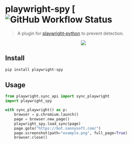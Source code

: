 # playwright-spy [![GitHub Workflow Status](https://img.shields.io/badge/playwright-python-8A2BE2)

> A plugin for [playwright-python](https://img.shields.io/badge/just%20the%20message-8A2BE2) to prevent detection.

<p align="center"><img src="https://i.imgur.com/q2xBjqH.png" /></p>

## Install

```bash
pip install playwright-spy
```

## Usage

```python
from playwright.sync_api import sync_playwright
import playwright_spy

with sync_playwright() as p:
    browser = p.chromium.launch()
    page = browser.new_page()
    playwright_spy.load_sync(page)
    page.goto("https://bot.sannysoft.com/")
    page.screenshot(path="example.png", full_page=True)
    browser.close()
```
